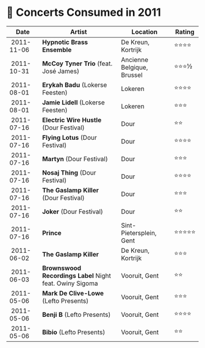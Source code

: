 # 🎤 Concerts Consumed in 2011

| Date | Artist | Location | Rating |
| --- | --- | --- | --- |
| 2011-11-06 | **Hypnotic Brass Ensemble** | De Kreun, Kortrijk | ⭐️⭐️⭐️⭐️ |
| 2011-10-31 | **McCoy Tyner Trio** (feat. José James) | Ancienne Belgique, Brussel | ⭐️⭐️⭐️½ |
| 2011-08-01 | **Erykah Badu** (Lokerse Feesten) | Lokeren | ⭐️⭐️⭐️⭐️ |
| 2011-08-01 | **Jamie Lidell** (Lokerse Feesten) | Lokeren | ⭐️⭐️⭐️ |
| 2011-07-16 | **Electric Wire Hustle** (Dour Festival) | Dour | ⭐️⭐️ | 
| 2011-07-16 | **Flying Lotus** (Dour Festival) | Dour | ⭐️⭐️⭐️⭐️ | 
| 2011-07-16 | **Martyn** (Dour Festival) | Dour | ⭐️⭐️⭐️ | 
| 2011-07-16 | **Nosaj Thing** (Dour Festival) | Dour | ⭐️⭐️⭐️⭐️ | 
| 2011-07-16 | **The Gaslamp Killer** (Dour Festival) | Dour | ⭐️⭐️⭐️ | 
| 2011-07-16 | **Joker** (Dour Festival) | Dour | ⭐️⭐️ | 
| 2011-07-16 | **Prince** | Sint-Pietersplein, Gent | ⭐️⭐️⭐⭐️⭐️ |
| 2011-06-02 | **The Gaslamp Killer** | De Kreun, Kortrijk | ⭐️⭐️⭐️ |
| 2011-06-03 | **Brownswood Recordings Label** Night feat. Owiny Sigoma |  Vooruit, Gent | ⭐️⭐️ |
| 2011-05-06 | **Mark De Clive-Lowe** (Lefto Presents) | Vooruit, Gent | ⭐️⭐️⭐️ |
| 2011-05-06 | **Benji B** (Lefto Presents) | Vooruit, Gent | ⭐️⭐️⭐️⭐️ |
| 2011-05-06 | **Bibio** (Lefto Presents) | Vooruit, Gent | ⭐️⭐️ |


